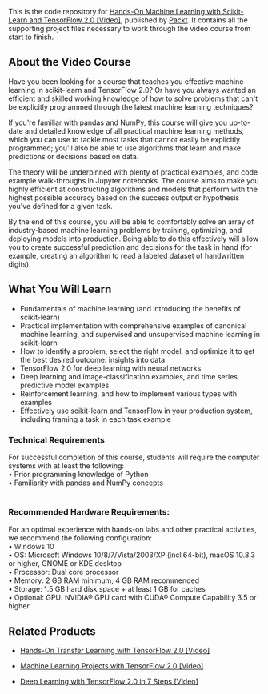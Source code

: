 This is the code repository for [ Hands-On Machine Learning with Scikit-Learn and TensorFlow 2.0 [Video]](https://www.packtpub.com/data/hands-on-machine-learning-with-scikit-learn-and-tensorflow-2-0-video), published by [Packt](https://www.packtpub.com/?utm_source=github). It contains all the supporting project files necessary to work through the video course from start to finish.
## About the Video Course
Have you been looking for a course that teaches you effective machine learning in scikit-learn and TensorFlow 2.0? Or have you always wanted an efficient and skilled working knowledge of how to solve problems that can't be explicitly programmed through the latest machine learning techniques?

If you're familiar with pandas and NumPy, this course will give you up-to-date and detailed knowledge of all practical machine learning methods, which you can use to tackle most tasks that cannot easily be explicitly programmed; you'll also be able to use algorithms that learn and make predictions or decisions based on data.

The theory will be underpinned with plenty of practical examples, and code example walk-throughs in Jupyter notebooks. The course aims to make you highly efficient at constructing algorithms and models that perform with the highest possible accuracy based on the success output or hypothesis you've defined for a given task.

By the end of this course, you will be able to comfortably solve an array of industry-based machine learning problems by training, optimizing, and deploying models into production. Being able to do this effectively will allow you to create successful prediction and decisions for the task in hand (for example, creating an algorithm to read a labeled dataset of handwritten digits).

<H2>What You Will Learn</H2>
<DIV class=book-info-will-learn-text>
<UL>
<LI>Fundamentals of machine learning (and introducing the benefits of scikit-learn)
<LI>Practical implementation with comprehensive examples of canonical machine learning, and supervised and unsupervised machine learning in scikit-learn
<LI>How to identify a problem, select the right model, and optimize it to get the best desired outcome: insights into data
<LI>TensorFlow 2.0 for deep learning with neural networks
<LI>Deep learning and image-classification examples, and time series predictive model examples
<LI>Reinforcement learning, and how to implement various types with examples
<LI>Effectively use scikit-learn and TensorFlow in your production system, including framing a task in each task example

  </LI></UL></DIV>

### Technical Requirements
For successful completion of this course, students will require the computer systems with at least the following:<br/>
•	Prior programming knowledge of Python<br/>
•	Familiarity with pandas and NumPy concepts<br/>
<br/>


### Recommended Hardware Requirements:<br/>
For an optimal experience with hands-on labs and other practical activities, we recommend the following configuration:
<br/>
•	Windows 10<br/>
• OS: Microsoft Windows 10/8/7/Vista/2003/XP (incl.64-bit), macOS 10.8.3 or higher, GNOME or KDE desktop<br/>
• Processor: Dual core processor<br/>
• Memory: 2 GB RAM minimum, 4 GB RAM recommended<br/>
• Storage: 1.5 GB hard disk space + at least 1 GB for caches<br/>
• Optional: GPU: NVIDIA® GPU card with CUDA® Compute Capability 3.5 or higher.<br/>



## Related Products
* [Hands-On Transfer Learning with TensorFlow 2.0 [Video]](https://www.packtpub.com/data/hands-on-transfer-learning-with-tensorflow-2-0-video)

* [Machine Learning Projects with TensorFlow 2.0 [Video]](https://www.packtpub.com/data/machine-learning-projects-with-tensorflow-2-0-video)

* [Deep Learning with TensorFlow 2.0 in 7 Steps [Video]](https://www.packtpub.com/data/deep-learning-with-tensorflow-2-0-in-7-steps-video)
